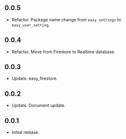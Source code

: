 ## 0.0.5
* Refactor. Package name change from `easy_settings` to `easy_user_setting`.

## 0.0.4
* Refactor. Move from Firestore to Realtime database.

## 0.0.3
* Update. easy_firestore.

## 0.0.2
* Update. Document update.

## 0.0.1
* Initial release.
